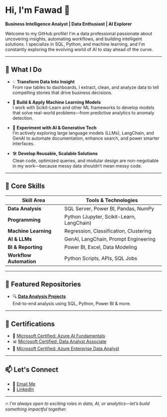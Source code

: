 # Hi, I'm Fawad 👋

**Business Intelligence Analyst | Data Enthusiast | AI Explorer**

Welcome to my GitHub profile! I'm a data professional passionate about uncovering insights, automating workflows, and building intelligent solutions. I specialize in SQL, Python, and machine learning, and I'm constantly exploring the evolving world of AI to stay ahead of the curve.

---

## 🚀 What I Do

- 💡 **Transform Data Into Insight**  
  From raw tables to dashboards, I extract, clean, and analyze data to tell compelling stories that drive business decisions.

- 🧠 **Build & Apply Machine Learning Models**  
  I work with Scikit-Learn and other ML frameworks to develop models that solve real-world problems—from predictive analytics to anomaly detection.

- 🤖 **Experiment with AI & Generative Tech**  
  I’m actively exploring large language models (LLMs), LangChain, and GenAI to automate documentation, enhance search, and power smarter interfaces.

- 🛠️ **Develop Reusable, Scalable Solutions**  
  Clean code, optimized queries, and modular design are non-negotiable in my work—because messy data shouldn’t mean messy code.

---

## 💼 Core Skills

| Skill Area            | Tools & Technologies |
|-----------------------|----------------------|
| **Data Analysis**     | SQL Server, Power BI, Pandas, NumPy |
| **Programming**       | Python (Jupyter, Scikit-Learn, LangChain) |
| **Machine Learning**  | Regression, Classification, Clustering |
| **AI & LLMs**         | GenAI, LangChain, Prompt Engineering |
| **BI & Reporting**    | Power BI, Excel, Data Modeling |
| **Workflow Automation** | Python Scripts, APIs, SQL Jobs |

---

## 📂 Featured Repositories

- 🔍 [**Data Analysis Projects**](https://github.com/fawadahmed799/Data-Analysis)  
  End-to-end analysis using SQL, Python, Power BI & more.


---

## 📜 Certifications

- 🧠 [Microsoft Certified: Azure AI Fundamentals](https://www.credly.com/badges/45ac1ba1-916e-44b9-afbf-8650549b46fb/public_url)  
- 📊 [Microsoft Certified: Data Analyst Associate](https://www.credly.com/badges/a84fa95c-c60f-4c5d-9a98-644824726d9a/public_url)  
- 🧪 [Microsoft Certified: Azure Enterprise Data Analyst](https://www.credly.com/earner/earned/badge/19201c4c-1209-4b4c-9b29-191e7fadd448)

---

## 📫 Let's Connect

- 📧 [Email Me](mailto:fawad.ah@outlook.com)  
- 💼 [LinkedIn](https://www.linkedin.com/in/fawadahmed799)

---

🔥 *I'm always open to exciting roles in data, AI, or analytics—let’s build something impactful together.*
